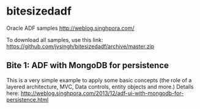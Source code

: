 bitesizedadf
============

Oracle ADF samples
http://weblog.singhpora.com/

To download all samples, use this link: 
https://github.com/jvsingh/bitesizedadf/archive/master.zip

Bite 1: ADF with MongoDB for persistence
---------------------------------------
  This is a very simple example to apply some basic concepts (the role of a layered architecture, MVC, Data controls, entity objects and more.)
  Details here: http://weblog.singhpora.com/2013/12/adf-ui-with-mongodb-for-persistence.html


